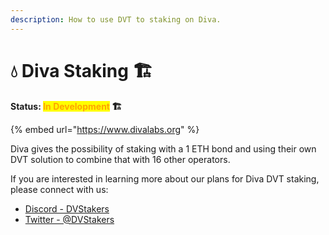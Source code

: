 ```yaml
---
description: How to use DVT to staking on Diva.
---
```


# 💧 Diva Staking 🏗️

**Status: **<mark style="color:orange;">**In Development**</mark>** 🏗️**

{% embed url="https://www.divalabs.org" %}

Diva gives the possibility of staking with a 1 ETH bond and using their own DVT solution to combine that with 16 other operators.

If you are interested in learning more about our plans for Diva DVT staking, please connect with us:

* [Discord - DVStakers](https://discord.gg/VbVwqgSdFD)
* [Twitter - @DVStakers](https://twitter.com/DVStakers)
